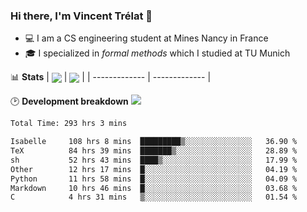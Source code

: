 ### Hi there, I'm Vincent Trélat 👋
 - 💻 I am a CS engineering student at Mines Nancy in France
 - 🎓 I specialized in *formal methods* which I studied at TU Munich

📊 **Stats**
| <img align="center" src="https://readme-stats.clckblog.space/api?username=VTrelat&show_icons=true&include_all_commits=true&theme=tokyonight&hide_border=true" /> | <img align="center" src="https://readme-stats.clckblog.space/api/top-langs/?username=VTrelat&layout=compact&theme=tokyonight&hide_border=true" /> |
| ------------- | ------------- |

🕑 **Development breakdown** ![](https://wakatime.com/badge/user/8d0110fb-6b70-4990-ab86-45c404715c2b.svg)
<!--START_SECTION:waka-->

```txt
Total Time: 293 hrs 3 mins

Isabelle     108 hrs 8 mins  █████████▒░░░░░░░░░░░░░░░   36.90 %
TeX          84 hrs 39 mins  ███████▒░░░░░░░░░░░░░░░░░   28.89 %
sh           52 hrs 43 mins  ████▒░░░░░░░░░░░░░░░░░░░░   17.99 %
Other        12 hrs 17 mins  █░░░░░░░░░░░░░░░░░░░░░░░░   04.19 %
Python       11 hrs 58 mins  █░░░░░░░░░░░░░░░░░░░░░░░░   04.09 %
Markdown     10 hrs 46 mins  █░░░░░░░░░░░░░░░░░░░░░░░░   03.68 %
C            4 hrs 31 mins   ▒░░░░░░░░░░░░░░░░░░░░░░░░   01.54 %
```

<!--END_SECTION:waka-->
